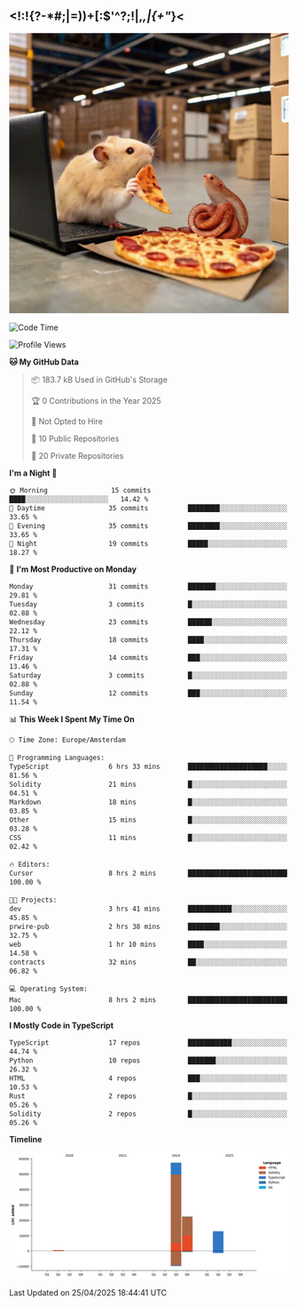 ## <!:!{?-*#;|=))+[:$'^?;!|,_,|{\+"_}<

![hamster is coding in front of pc at warehouse. and then, squid eats the pizza](/public/image/0.gif)

<!--START_SECTION:waka-->
![Code Time](http://img.shields.io/badge/Code%20Time-239%20hrs%2043%20mins-blue)

![Profile Views](http://img.shields.io/badge/Profile%20Views-0-blue)

**🐱 My GitHub Data** 

> 📦 183.7 kB Used in GitHub's Storage 
 > 
> 🏆 0 Contributions in the Year 2025
 > 
> 🚫 Not Opted to Hire
 > 
> 📜 10 Public Repositories 
 > 
> 🔑 20 Private Repositories 
 > 
**I'm a Night 🦉** 

```text
🌞 Morning                15 commits          ████░░░░░░░░░░░░░░░░░░░░░   14.42 % 
🌆 Daytime                35 commits          ████████░░░░░░░░░░░░░░░░░   33.65 % 
🌃 Evening                35 commits          ████████░░░░░░░░░░░░░░░░░   33.65 % 
🌙 Night                  19 commits          █████░░░░░░░░░░░░░░░░░░░░   18.27 % 
```
📅 **I'm Most Productive on Monday** 

```text
Monday                   31 commits          ███████░░░░░░░░░░░░░░░░░░   29.81 % 
Tuesday                  3 commits           █░░░░░░░░░░░░░░░░░░░░░░░░   02.88 % 
Wednesday                23 commits          ██████░░░░░░░░░░░░░░░░░░░   22.12 % 
Thursday                 18 commits          ████░░░░░░░░░░░░░░░░░░░░░   17.31 % 
Friday                   14 commits          ███░░░░░░░░░░░░░░░░░░░░░░   13.46 % 
Saturday                 3 commits           █░░░░░░░░░░░░░░░░░░░░░░░░   02.88 % 
Sunday                   12 commits          ███░░░░░░░░░░░░░░░░░░░░░░   11.54 % 
```


📊 **This Week I Spent My Time On** 

```text
🕑︎ Time Zone: Europe/Amsterdam

💬 Programming Languages: 
TypeScript               6 hrs 33 mins       ████████████████████░░░░░   81.56 % 
Solidity                 21 mins             █░░░░░░░░░░░░░░░░░░░░░░░░   04.51 % 
Markdown                 18 mins             █░░░░░░░░░░░░░░░░░░░░░░░░   03.85 % 
Other                    15 mins             █░░░░░░░░░░░░░░░░░░░░░░░░   03.28 % 
CSS                      11 mins             █░░░░░░░░░░░░░░░░░░░░░░░░   02.42 % 

🔥 Editors: 
Cursor                   8 hrs 2 mins        █████████████████████████   100.00 % 

🐱‍💻 Projects: 
dev                      3 hrs 41 mins       ███████████░░░░░░░░░░░░░░   45.85 % 
prwire-pub               2 hrs 38 mins       ████████░░░░░░░░░░░░░░░░░   32.75 % 
web                      1 hr 10 mins        ████░░░░░░░░░░░░░░░░░░░░░   14.58 % 
contracts                32 mins             ██░░░░░░░░░░░░░░░░░░░░░░░   06.82 % 

💻 Operating System: 
Mac                      8 hrs 2 mins        █████████████████████████   100.00 % 
```

**I Mostly Code in TypeScript** 

```text
TypeScript               17 repos            ███████████░░░░░░░░░░░░░░   44.74 % 
Python                   10 repos            ███████░░░░░░░░░░░░░░░░░░   26.32 % 
HTML                     4 repos             ███░░░░░░░░░░░░░░░░░░░░░░   10.53 % 
Rust                     2 repos             █░░░░░░░░░░░░░░░░░░░░░░░░   05.26 % 
Solidity                 2 repos             █░░░░░░░░░░░░░░░░░░░░░░░░   05.26 % 
```



**Timeline**

![Lines of Code chart](https://raw.githubusercontent.com/yosui/yosui/master/assets/bar_graph.png)


 Last Updated on 25/04/2025 18:44:41 UTC
<!--END_SECTION:waka-->
